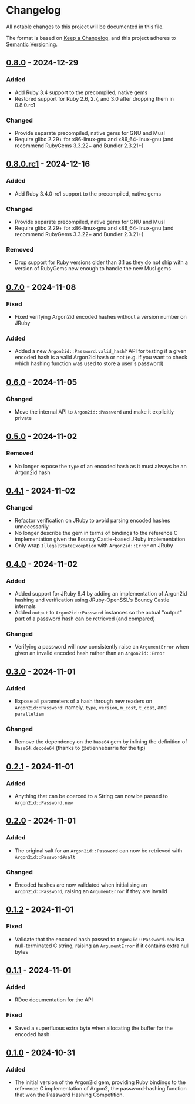 # Changelog

All notable changes to this project will be documented in this file.

The format is based on [Keep a Changelog](https://keepachangelog.com/en/1.1.0/),
and this project adheres to [Semantic Versioning](https://semver.org/spec/v2.0.0.html).

## [0.8.0] - 2024-12-29

### Added

- Add Ruby 3.4 support to the precompiled, native gems
- Restored support for Ruby 2.6, 2.7, and 3.0 after dropping them in 0.8.0.rc1

### Changed

- Provide separate precompiled, native gems for GNU and Musl
- Require glibc 2.29+ for x86-linux-gnu and x86_64-linux-gnu (and recommend
  RubyGems 3.3.22+ and Bundler 2.3.21+)

## [0.8.0.rc1] - 2024-12-16

### Added

- Add Ruby 3.4.0-rc1 support to the precompiled, native gems

### Changed

- Provide separate precompiled, native gems for GNU and Musl
- Require glibc 2.29+ for x86-linux-gnu and x86_64-linux-gnu (and recommend
  RubyGems 3.3.22+ and Bundler 2.3.21+)

### Removed

- Drop support for Ruby versions older than 3.1 as they do not ship with a
  version of RubyGems new enough to handle the new Musl gems

## [0.7.0] - 2024-11-08

### Fixed

- Fixed verifying Argon2id encoded hashes without a version number on JRuby

### Added

- Added a new `Argon2id::Password.valid_hash?` API for testing if a given
  encoded hash is a valid Argon2id hash or not (e.g. if you want to check
  which hashing function was used to store a user's password)

## [0.6.0] - 2024-11-05

### Changed

- Move the internal API to `Argon2id::Password` and make it explicitly private

## [0.5.0] - 2024-11-02

### Removed

- No longer expose the `type` of an encoded hash as it must always be an
  Argon2id hash

## [0.4.1] - 2024-11-02

### Changed

- Refactor verification on JRuby to avoid parsing encoded hashes unnecessarily
- No longer describe the gem in terms of bindings to the reference C
  implementation given the Bouncy Castle-based JRuby implementation
- Only wrap `IllegalStateException` with `Argon2id::Error` on JRuby

## [0.4.0] - 2024-11-02

### Added

- Added support for JRuby 9.4 by adding an implementation of Argon2id hashing
  and verification using JRuby-OpenSSL's Bouncy Castle internals
- Added `output` to `Argon2id::Password` instances so the actual "output" part
  of a password hash can be retrieved (and compared)

### Changed

- Verifying a password will now consistently raise an `ArgumentError` when
  given an invalid encoded hash rather than an `Argon2id::Error`

## [0.3.0] - 2024-11-01

### Added

- Expose all parameters of a hash through new readers on `Argon2id::Password`:
  namely, `type`, `version`, `m_cost`, `t_cost`, and `parallelism`

### Changed

- Remove the dependency on the `base64` gem by inlining the definition of
  `Base64.decode64` (thanks to @etiennebarrie for the tip)

## [0.2.1] - 2024-11-01

### Added

- Anything that can be coerced to a String can now be passed to
  `Argon2id::Password.new`

## [0.2.0] - 2024-11-01

### Added

- The original salt for an `Argon2id::Password` can now be retrieved with
  `Argon2id::Password#salt`

### Changed

- Encoded hashes are now validated when initialising an `Argon2id::Password`,
  raising an `ArgumentError` if they are invalid

## [0.1.2] - 2024-11-01

### Fixed

- Validate that the encoded hash passed to `Argon2id::Password.new` is a
  null-terminated C string, raising an `ArgumentError` if it contains extra null
  bytes

## [0.1.1] - 2024-11-01

### Added

- RDoc documentation for the API

### Fixed

- Saved a superfluous extra byte when allocating the buffer for the encoded
  hash

## [0.1.0] - 2024-10-31

### Added

- The initial version of the Argon2id gem, providing Ruby bindings to the
  reference C implementation of Argon2, the password-hashing function that won
  the Password Hashing Competition.

[0.8.0]: https://github.com/mudge/argon2id/releases/tag/v0.8.0
[0.8.0.rc1]: https://github.com/mudge/argon2id/releases/tag/v0.8.0.rc1
[0.7.0]: https://github.com/mudge/argon2id/releases/tag/v0.7.0
[0.6.0]: https://github.com/mudge/argon2id/releases/tag/v0.6.0
[0.5.0]: https://github.com/mudge/argon2id/releases/tag/v0.5.0
[0.4.1]: https://github.com/mudge/argon2id/releases/tag/v0.4.1
[0.4.0]: https://github.com/mudge/argon2id/releases/tag/v0.4.0
[0.3.0]: https://github.com/mudge/argon2id/releases/tag/v0.3.0
[0.2.1]: https://github.com/mudge/argon2id/releases/tag/v0.2.1
[0.2.0]: https://github.com/mudge/argon2id/releases/tag/v0.2.0
[0.1.2]: https://github.com/mudge/argon2id/releases/tag/v0.1.2
[0.1.1]: https://github.com/mudge/argon2id/releases/tag/v0.1.1
[0.1.0]: https://github.com/mudge/argon2id/releases/tag/v0.1.0
